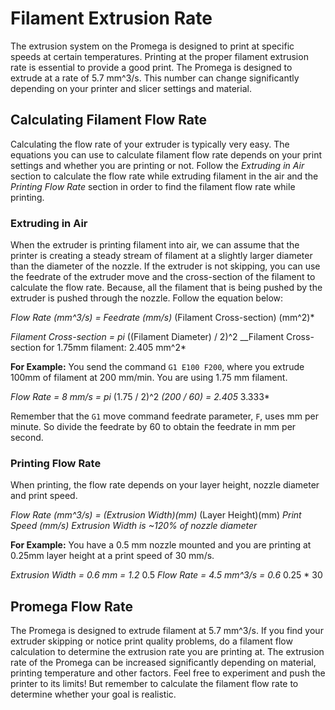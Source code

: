 # Filament Extrusion Rate

The extrusion system on the Promega is designed to print at specific speeds at certain temperatures. Printing at the proper filament extrusion rate is essential to provide a good print. The Promega is designed to extrude at a rate of 5.7 mm^3/s. This number can change significantly depending on your printer and slicer settings and material.

## Calculating Filament Flow Rate

Calculating the flow rate of your extruder is typically very easy. The equations you can use to calculate filament flow rate depends on your print settings and whether you are printing or not. Follow the _Extruding in Air_ section to calculate the flow rate while extruding filament in the air and the _Printing Flow Rate_ section in order to find the filament flow rate while printing.

### Extruding in Air

When the extruder is printing filament into air, we can assume that the printer is creating a steady stream of filament at a slightly larger diameter than the diameter of the nozzle. If the extruder is not skipping, you can use the feedrate of the extruder move and the cross-section of the filament to calculate the flow rate. Because, all the filament that is being pushed by the extruder is pushed through the nozzle. Follow the equation below:

_Flow Rate \(mm^3/s\) = Feedrate \(mm/s\)_ \(Filament Cross-section\) \(mm^2\)\*

_Filament Cross-section = pi_ \(\(Filament Diameter\) / 2\)^2 \_\_Filament Cross-section for 1.75mm filament: 2.405 mm^2\*

**For Example:** You send the command `G1 E100 F200`, where you extrude 100mm of filament at 200 mm/min. You are using 1.75 mm filament.

_Flow Rate = 8 mm/s = pi_ \(1.75 / 2\)^2 _\(200 / 60\) = 2.405_ 3.333\*

Remember that the `G1` move command feedrate parameter, `F`, uses mm per minute. So divide the feedrate by 60 to obtain the feedrate in mm per second.

### Printing Flow Rate

When printing, the flow rate depends on your layer height, nozzle diameter and print speed.

_Flow Rate \(mm^3/s\) = \(Extrusion Width\)\(mm\)_ \(Layer Height\)\(mm\) _Print Speed \(mm/s\)_ _Extrusion Width is ~120% of nozzle diameter_

**For Example:** You have a 0.5 mm nozzle mounted and you are printing at 0.25mm layer height at a print speed of 30 mm/s.

_Extrusion Width = 0.6 mm = 1.2_ 0.5 _Flow Rate = 4.5 mm^3/s = 0.6_ 0.25 \* 30

## Promega Flow Rate

The Promega is designed to extrude filament at 5.7 mm^3/s. If you find your extruder skipping or notice print quality problems, do a filament flow calculation to determine the extrusion rate you are printing at. The extrusion rate of the Promega can be increased significantly depending on material, printing temperature and other factors. Feel free to experiment and push the printer to its limits! But remember to calculate the filament flow rate to determine whether your goal is realistic.

